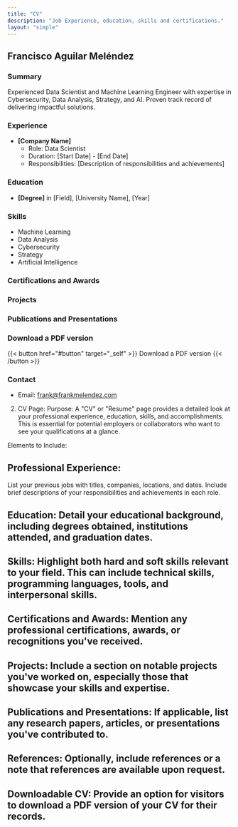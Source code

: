 ```yaml
---
title: "CV"
description: "Job Experience, education, skills and certifications."
layout: "simple"
---
```


## Francisco Aguilar Meléndez

### Summary
Experienced Data Scientist and Machine Learning Engineer with expertise in Cybersecurity, Data Analysis, Strategy, and AI. Proven track record of delivering impactful solutions.

### Experience
- **[Company Name]**
  - Role: Data Scientist
  - Duration: [Start Date] - [End Date]
  - Responsibilities: [Description of responsibilities and achievements]

### Education
- **[Degree]** in [Field], [University Name], [Year]

### Skills
- Machine Learning
- Data Analysis
- Cybersecurity
- Strategy
- Artificial Intelligence

### Certifications and Awards

### Projects

### Publications and Presentations

### Download a PDF version

{{< button href="#button" target="_self" >}}
Download a PDF version
{{< /button >}}


### Contact
- Email: frank@frankmelendez.com



2. CV Page:
Purpose:
A "CV" or "Resume" page provides a detailed look at your professional experience, education, skills, and accomplishments. This is essential for potential employers or collaborators who want to see your qualifications at a glance.

Elements to Include:

## Professional Experience:
List your previous jobs with titles, companies, locations, and dates. Include brief descriptions of your responsibilities and achievements in each role.
## Education: Detail your educational background, including degrees obtained, institutions attended, and graduation dates.
## Skills: Highlight both hard and soft skills relevant to your field. This can include technical skills, programming languages, tools, and interpersonal skills.
## Certifications and Awards: Mention any professional certifications, awards, or recognitions you've received.
## Projects: Include a section on notable projects you've worked on, especially those that showcase your skills and expertise.
## Publications and Presentations: If applicable, list any research papers, articles, or presentations you've contributed to.
## References: Optionally, include references or a note that references are available upon request.
## Downloadable CV: Provide an option for visitors to download a PDF version of your CV for their records.
